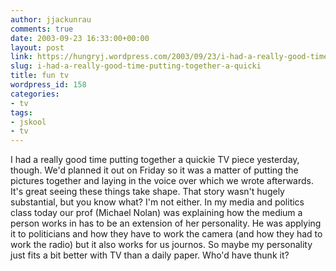 ```yaml
---
author: jjackunrau
comments: true
date: 2003-09-23 16:33:00+00:00
layout: post
link: https://hungryj.wordpress.com/2003/09/23/i-had-a-really-good-time-putting-together-a-quicki/
slug: i-had-a-really-good-time-putting-together-a-quicki
title: fun tv
wordpress_id: 158
categories:
- tv
tags:
- jskool
- tv
---
```


I had a really good time putting together a quickie TV piece yesterday, though.  We'd planned it out on Friday so it was a matter of putting the pictures together and laying in the voice over which we wrote afterwards.  It's great seeing these things take shape.  That story wasn't hugely substantial, but you know what?  I'm not either.  In my media and politics class today our prof (Michael Nolan) was explaining how the medium a person works in has to be an extension of her personality.  He was applying it to politicians and how they have to work the camera (and how they had to work the radio) but it also works for us journos.  So maybe my personality just fits a bit better with TV than a daily paper.  Who'd have thunk it?
